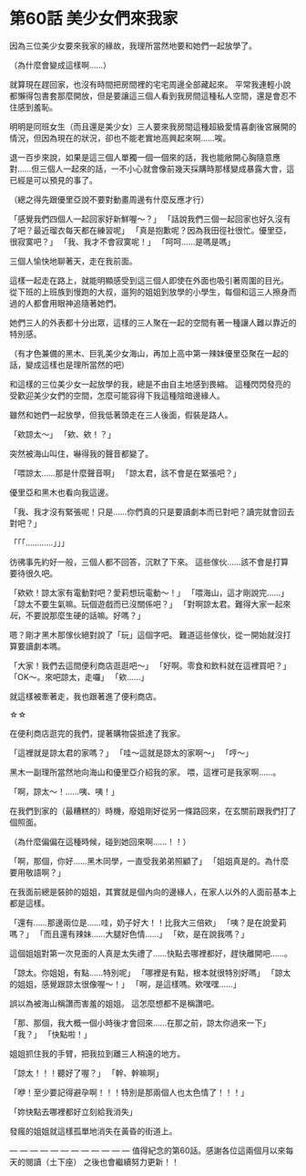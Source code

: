 # 第60話 美少女們來我家

因為三位美少女要來我家的緣故，我理所當然地要和她們一起放學了。

（為什麼會變成這樣啊……）

就算現在趕回家，也沒有時間把房間裡的宅宅周邊全部藏起來。
平常我連輕小說都懶得包書套那麼開放，但是要讓這三個人看到我房間這種私人空間，還是會忍不住感到羞恥。

明明是同班女生（而且還是美少女）三人要來我房間這種超級愛情喜劇後宮展開的情況，但因為現在的狀況，卻也不能老實地高興起來啊……唉。

退一百步來說，如果是這三個人單獨一個一個來的話，我也能敞開心胸隨意應對……但三個人一起來的話，一不小心就會像前幾天採購時那樣變成暴露大會，這已經是可以預見的事了。

（總之得先跟優里亞說不要對動畫周邊有什麼反應才行）

「感覺我們四個人一起回家好新鮮喔～？」
「話說我們三個一起回家也好久沒有了吧？最近瑠衣每天都在練習呢」
「真是抱歉呢？因為我田徑社很忙。優里亞，很寂寞吧？」
「我、我才不會寂寞呢！」
「呵呵……是嗎是嗎」

三個人愉快地聊著天，走在我前面。

這樣一起走在路上，就能明顯感受到這三個人即使在外面也吸引著周圍的目光。
從下班的上班族到慢跑的大叔，遛狗的姐姐到放學的小學生，每個和這三人擦身而過的人都會用眼神追隨著她們。

她們三人的外表都十分出眾，這樣的三人聚在一起的空間有著一種讓人難以靠近的特別感。

（有才色兼備的黑木、巨乳美少女海山，再加上高中第一辣妹優里亞聚在一起的話，變成這樣也是理所當然的吧）

和這樣的三位美少女一起放學的我，總是不由自主地感到畏縮。
這種閃閃發亮的受歡迎美少女們的空間，怎麼可能容得下我這種陰暗邊緣人。

雖然和她們一起放學，但我低著頭走在三人後面，假裝是路人。

「欸諒太～」
「欸、欸！？」

突然被海山叫住，嚇得我的聲音都變了。

「喂諒太……那是什麼聲音啊」
「諒太君，該不會是在緊張吧？」

優里亞和黑木也看向我這邊。

「我、我才沒有緊張呢！只是……你們真的只是要讀劇本而已對吧？讀完就會回去對吧？」

「「「…………」」」

彷彿事先約好一般，三個人都不回答，沉默了下來。
這些傢伙……該不會是打算要待很久吧。

「欸欸！諒太家有電動對吧？愛莉想玩電動～！」
「喂海山，這才剛說完……」
「諒太不要生氣嘛。玩個遊戲而已沒關係吧？」
「對啊諒太君。難得大家一起來*玩*，不要說那麼生硬的話嘛。好嗎？」

嗯？剛才黑木那傢伙絕對說了「玩」這個字吧。
難道這些傢伙，從一開始就沒打算要讀劇本嗎。

「大家！我們去這間便利商店逛逛吧～」
「好啊。零食和飲料就在這裡買吧？」
「OK～。來吧諒太，走囉」
「欸……」

就這樣被牽著走，我也跟著進了便利商店。

☆☆

在便利商店逛完的我們，提著購物袋抵達了我家。

「這裡就是諒太君的家嗎？」
「哇～這就是諒太的家啊～」
「哼～」

黑木一副理所當然地向海山和優里亞介紹我的家。
喂，這裡可是我家啊……。

「啊，諒太～！……咦、咦！」

在我們到家的（最糟糕的）時機，廢姐剛好從另一條路回來，在玄關前跟我們打了個照面。

（為什麼偏偏在這種時候，碰到她回來啊……！！）

「啊，那個，你好……黑木同學，一直受我弟弟照顧了」
「姐姐真是的。為什麼要用敬語啊？」

在我面前總是裝帥的姐姐，其實就是個內向的邊緣人，在家人以外的人面前基本上都是這樣。

「還有……那邊兩位是……哇，奶子好大！！比我大三倍欸」
「咦？是在說愛莉嗎？」
「而且還有辣妹……大腿好色情……」
「欸，是在說我嗎？」

這個姐姐對第一次見面的人真是太失禮了……快點去哪裡都好，趕快離開吧……。

「諒太。你姐姐，有點……特別呢」
「哪裡是有點，根本就很特別好嗎」
「諒太的姐姐，感覺跟諒太很像喔～！」
「啊，是這樣嗎。欸嘿嘿……」

誤以為被海山稱讚而害羞的姐姐。
這怎麼想都不是稱讚吧。

「那、那個，我大概一個小時後才會回來……在那之前，諒太你過來一下」
「我？」
「快點啦！」

姐姐抓住我的手臂，把我拉到離三人稍遠的地方。

「諒太！！！聽好了喔？」
「幹、幹嘛啊」

「咿！至少要記得避孕啊！！！特別是那兩個人也太色情了！！！」

「妳快點去哪裡都好立刻給我消失」

發瘋的姐姐就這樣孤單地消失在黃昏的街道上。

— — — — — — — — — — — —
值得紀念的第60話。感謝各位這兩個月以來每天的閱讀（土下座）
之後也會繼續努力更新！！